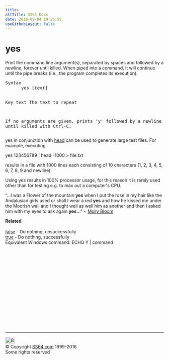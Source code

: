 ```yaml
---
title:
altTitle: SS64 Docs
date: 2016-09-04 19:26:55
useGithubLayout: false
---
```

<!-- #BeginLibraryItem "/Library/head_osx.lbi" --><!-- #EndLibraryItem --><h1>yes</h1> 
<p>Print the command line argument(s), separated by spaces and followed by a newline, forever until killed. When piped into a command, it will continue until the pipe breaks (i.e., the program completes its execution).</p>
<pre>Syntax
      yes [<i>text</i>]

Key
   text       The text to repeat

   If no arguments are given, prints 'y' followed by a newline forever until killed with Ctrl-C.</pre>
<p>yes in conjunction with <a href="head.html" title="Head (Unix)">head</a> can be used to generate large  test files. For example, executing</p>
<p class="code">yes 123456789 | head -1000 &gt; file.txt</p>
<p>results in a file with 1000 lines each consisting of 10 characters (1, 2, 3, 4, 5, 6, 7, 8, 9 and newline).</p>
<p>Using yes results in 100% processor usage, for this reason it is rarely used other than for testing e.g. to max out a computer's CPU.</p>
<p class="quote">“...I was a Flower of the mountain <b>yes</b> when I put the rose in my hair like the Andalusian girls used or shall I wear a red <b>yes</b> and how he kissed me under the Moorish wall and I thought well as well him as another and then I asked him with my eyes to ask again <b>yes..</b>.” ~ <a href="http://en.wikipedia.org/wiki/Molly_Bloom%27s_soliloquy">Molly Bloom</a></p>
<p><b>Related</b><br>
<br>
<a href="false.html">false</a> - Do nothing, unsuccessfully<br>
<a href="true.html">true</a> - Do nothing, successfully<br>
Equivalent Windows command: <span class="code">ECHO Y | command</span></p><!-- #BeginLibraryItem "/Library/foot_osx.lbi" --><p>
<!-- OSX300 -->
<ins class="adsbygoogle" style="display:inline-block;width:300px;height:250px" data-ad-client="ca-pub-6140977852749469" data-ad-slot="1823340303"></ins>
<script>
(adsbygoogle = window.adsbygoogle || []).push({});
</script></p>
<hr>
<div id="bl" class="footer"><a href="yes.html#"><img src="../images/top.png" width="30" height="22" alt="Back to the Top"></a></div>
<div id="br" class="footer, tagline">© Copyright <a href="http://ss64.com/">SS64.com</a> 1999-2016<br>
Some rights reserved</div><!-- #EndLibraryItem -->
